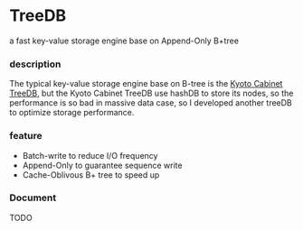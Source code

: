 TreeDB
======

a fast key-value storage engine base on Append-Only B+tree

### description
The typical key-value storage engine base on B-tree is the [Kyoto Cabinet TreeDB](http://fallabs.com/kyotocabinet/), but the Kyoto Cabinet TreeDB use hashDB to store its nodes, so the performance is so bad in massive data case, so I developed another treeDB to optimize storage performance.



### feature
 - Batch-write to reduce I/O frequency
 - Append-Only to guarantee sequence write
 - Cache-Oblivous B+ tree to speed up

### Document
TODO
